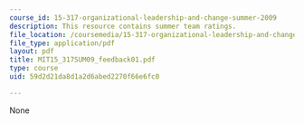 ```yaml
---
course_id: 15-317-organizational-leadership-and-change-summer-2009
description: This resource contains summer team ratings.
file_location: /coursemedia/15-317-organizational-leadership-and-change-summer-2009/59d2d21da8d1a2d6abed2270f66e6fc0_MIT15_317SUM09_feedback01.pdf
file_type: application/pdf
layout: pdf
title: MIT15_317SUM09_feedback01.pdf
type: course
uid: 59d2d21da8d1a2d6abed2270f66e6fc0

---
```

None